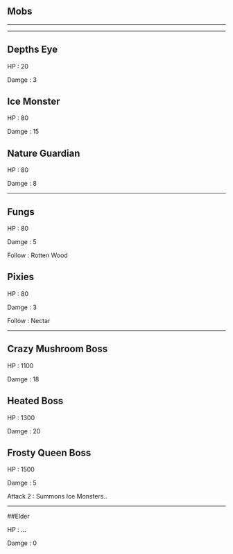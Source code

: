 ## Mobs
---
---

## Depths Eye 

 HP : 20
  
 Damge : 3
 

## Ice Monster

 HP : 80
  
 Damge : 15
 
 
## Nature Guardian

 HP : 80
  
 Damge : 8
 
---
## Fungs

 HP : 80
  
 Damge : 5
 
 Follow : Rotten Wood
 
 
## Pixies

 HP : 80
  
 Damge : 3
 
 Follow : Nectar
 
 
---
## Crazy Mushroom Boss 

 HP : 1100
  
 Damge : 18


## Heated Boss

 HP : 1300
  
 Damge : 20


## Frosty Queen Boss

 HP : 1500
  
 Damge : 5
 
 Attack 2 : Summons Ice Monsters..
 

---
##Elder

 HP : ...
  
 Damge : 0
 
